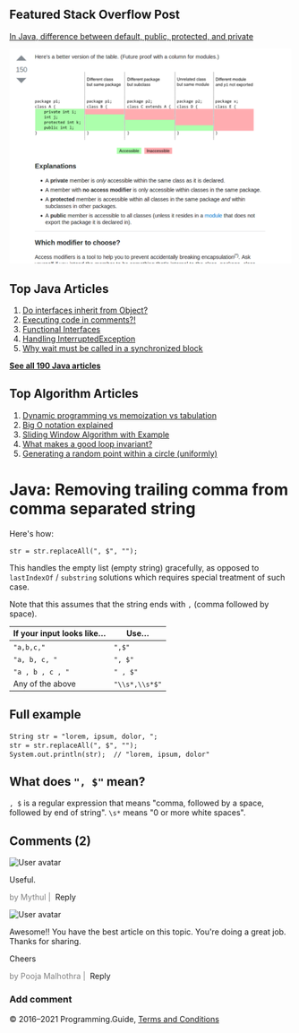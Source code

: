 <span class="underline"></span>

<span class="underline"></span>

## Featured Stack Overflow Post

[In Java, difference between default, public, protected, and private](https://stackoverflow.com/a/33627846/276052)

[<img src="../images/so-featured-33627846.png" alt="StackOverflow screenshot thumbnail" class="screenshot" />](https://stackoverflow.com/a/33627846/276052)

<span class="underline"></span>

## Top Java Articles

1.  [Do interfaces inherit from Object?](do-interfaces-inherit-from-object.html)
2.  [Executing code in comments?!](executing-code-in-comments.html)
3.  [Functional Interfaces](functional-interfaces.html)
4.  [Handling InterruptedException](handling-interrupted-exceptions.html)
5.  [Why wait must be called in a synchronized block](why-wait-must-be-in-synchronized.html)

[**See all 190 Java articles**](index.html)

## Top Algorithm Articles

1.  [Dynamic programming vs memoization vs tabulation](../dynamic-programming-vs-memoization-vs-tabulation.html)
2.  [Big O notation explained](../big-o-notation-explained.html)
3.  [Sliding Window Algorithm with Example](../sliding-window-example.html)
4.  [What makes a good loop invariant?](../what-makes-a-good-loop-invariant.html)
5.  [Generating a random point within a circle (uniformly)](../random-point-within-circle.html)

# Java: Removing trailing comma from comma separated string

Here's how:

    str = str.replaceAll(", $", "");

This handles the empty list (empty string) gracefully, as opposed to `lastIndexOf` / `substring` solutions which requires special treatment of such case.

Note that this assumes that the string ends with `,` (comma followed by space).

<table><thead><tr class="header"><th>If your input looks like…</th><th>Use…</th></tr></thead><tbody><tr class="odd"><td><code>"a,b,c,"</code></td><td><code>",$"</code></td></tr><tr class="even"><td><code>"a, b, c, "</code></td><td><code>", $"</code></td></tr><tr class="odd"><td><code>"a , b , c , "</code></td><td><code>" , $"</code></td></tr><tr class="even"><td>Any of the above</td><td><code>"\\s*,\\s*$"</code></td></tr></tbody></table>

## Full example

    String str = "lorem, ipsum, dolor, ";
    str = str.replaceAll(", $", "");
    System.out.println(str);  // "lorem, ipsum, dolor"

## What does `", $"` mean?

`, $` is a regular expression that means "comma, followed by a space, followed by end of string". `\s*` means "0 or more white spaces".

## Comments (2)

![User avatar](https://www.gravatar.com/avatar/d41d8cd98f00b204e9800998ecf8427e?d=mp)

Useful.

<span style="color: grey">by Mythul | </span> <span class="reply-button">Reply</span>

![User avatar](https://www.gravatar.com/avatar/cfab4cafe2ffbaf08071b3e08139f35d?d=mp)

Awesome!! You have the best article on this topic. You're doing a great job. Thanks for sharing.

Cheers

<span style="color: grey">by Pooja Malhothra | </span> <span class="reply-button">Reply</span>

### Add comment

© 2016–2021 Programming.Guide, [Terms and Conditions](../terms-and-conditions.html)
